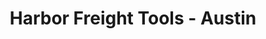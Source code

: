 ---
title: "Harbor Freight Tools - Austin"
url: /austin/harbor-freight-tools-austin/
shop: hardware
---